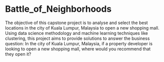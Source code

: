 # Battle_of_Neighborhoods
The objective of this capstone project is to analyse and select the best locations in the city of Kuala Lumpur, Malaysia to open a new shopping mall. Using data science methodology and machine learning techniques like clustering, this project aims to provide solutions to answer the business question: In the city of Kuala Lumpur, Malaysia, if a property developer is looking to open a new shopping mall, where would you recommend that they open it?
